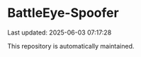 # BattleEye-Spoofer

Last updated: 2025-06-03 07:17:28

This repository is automatically maintained.
